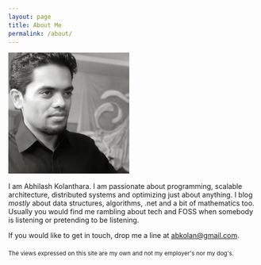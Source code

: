 ```yaml
---
layout: page
title: About Me
permalink: /about/
---
```

![me](/images/ab.png)

I am Abhilash Kolanthara. I am passionate about programming, scalable architecture, distributed systems and optimizing just about anything. I blog *mostly* about data structures, algorithms, .net and a bit of mathematics too.
Usually you would find me rambling about tech and FOSS when somebody is listening or pretending to be listening.

If you would like to get in touch, drop me a line at [abkolan@gmail.com](mailto:abkolan+blog@gmail.com).


<sub>The views expressed on this site are my own and not my employer's nor my dog's.
